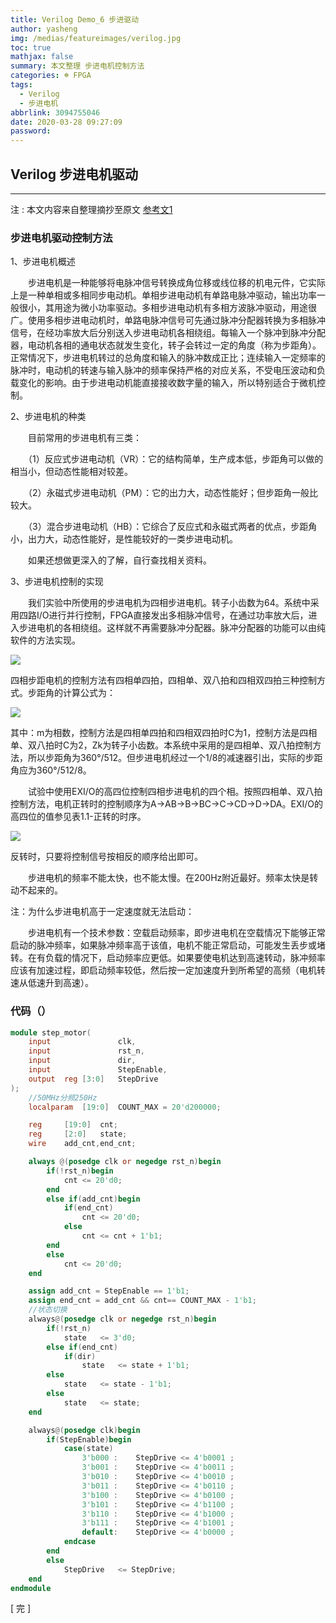 ```yaml
---
title: Verilog Demo_6 步进驱动
author: yasheng
img: /medias/featureimages/verilog.jpg
toc: true
mathjax: false
summary: 本文整理 步进电机控制方法
categories: ☸ FPGA
tags:
  - Verilog
  - 步进电机
abbrlink: 3094755046
date: 2020-03-28 09:27:09
password:
---
```


## Verilog  步进电机驱动

---

注 : 本文内容来自整理摘抄至原文 [参考文1](https://www.cnblogs.com/kongtiao/archive/2011/08/16/2140528.html)

### 步进电机驱动控制方法

1、步进电机概述

　　步进电机是一种能够将电脉冲信号转换成角位移或线位移的机电元件，它实际上是一种单相或多相同步电动机。单相步进电动机有单路电脉冲驱动，输出功率一般很小，其用途为微小功率驱动。多相步进电动机有多相方波脉冲驱动，用途很广。使用多相步进电动机时，单路电脉冲信号可先通过脉冲分配器转换为多相脉冲信号，在经功率放大后分别送入步进电动机各相绕组。每输入一个脉冲到脉冲分配器，电动机各相的通电状态就发生变化，转子会转过一定的角度（称为步距角）。正常情况下，步进电机转过的总角度和输入的脉冲数成正比；连续输入一定频率的脉冲时，电动机的转速与输入脉冲的频率保持严格的对应关系，不受电压波动和负载变化的影响。由于步进电动机能直接接收数字量的输入，所以特别适合于微机控制。

2、步进电机的种类

　　目前常用的步进电机有三类：

　　（1）反应式步进电动机（VR）：它的结构简单，生产成本低，步距角可以做的相当小，但动态性能相对较差。

　　（2）永磁式步进电动机（PM）：它的出力大，动态性能好；但步距角一般比较大。

　　（3）混合步进电动机（HB）：它综合了反应式和永磁式两者的优点，步距角小，出力大，动态性能好，是性能较好的一类步进电动机。

　　如果还想做更深入的了解，自行查找相关资料。

3、步进电机控制的实现

　　我们实验中所使用的步进电机为四相步进电机。转子小齿数为64。系统中采用四路I/O进行并行控制，FPGA直接发出多相脉冲信号，在通过功率放大后，进入步进电机的各相绕组。这样就不再需要脉冲分配器。脉冲分配器的功能可以由纯软件的方法实现。

<img src="/images/post_images/verilog_demo_06_step_motor/step_motor_1.png">

四相步距电机的控制方法有四相单四拍，四相单、双八拍和四相双四拍三种控制方式。步距角的计算公式为：

<img src="/images/post_images/verilog_demo_06_step_motor/step_motor_2.png">

其中：m为相数，控制方法是四相单四拍和四相双四拍时C为1，控制方法是四相单、双八拍时C为2，Zk为转子小齿数。本系统中采用的是四相单、双八拍控制方法，所以步距角为360°/512。但步进电机经过一个1/8的减速器引出，实际的步距角应为360°/512/8。

　　试验中使用EXI/O的高四位控制四相步进电机的四个相。按照四相单、双八拍控制方法，电机正转时的控制顺序为A→AB→B→BC→C→CD→D→DA。EXI/O的高四位的值参见表1.1-正转的时序。

<img src="/images/post_images/verilog_demo_06_step_motor/step_motor_3.png">

反转时，只要将控制信号按相反的顺序给出即可。

　　步进电机的频率不能太快，也不能太慢。在200Hz附近最好。频率太快是转动不起来的。

注：为什么步进电机高于一定速度就无法启动：

　　步进电机有一个技术参数：空载启动频率，即步进电机在空载情况下能够正常启动的脉冲频率，如果脉冲频率高于该值，电机不能正常启动，可能发生丢步或堵转。在有负载的情况下，启动频率应更低。如果要使电机达到高速转动，脉冲频率应该有加速过程，即启动频率较低，然后按一定加速度升到所希望的高频（电机转速从低速升到高速）。

### 代码（）

```verilog
module step_motor(
    input				clk,
    input				rst_n,
    input				dir,
    input				StepEnable, 
    output	reg [3:0]	StepDrive
);
    //50MHz分频250Hz
    localparam	[19:0]	COUNT_MAX = 20'd200000;

    reg		[19:0]	cnt;
    reg		[2:0] 	state; 
    wire	add_cnt,end_cnt;	

    always @(posedge clk or negedge rst_n)begin
        if(!rst_n)begin
            cnt <= 20'd0;
        end
        else if(add_cnt)begin
            if(end_cnt)
                cnt <= 20'd0;
            else
                cnt <= cnt + 1'b1;
        end
        else
            cnt	<= 20'd0;
    end

    assign add_cnt = StepEnable == 1'b1;       
    assign end_cnt = add_cnt && cnt== COUNT_MAX - 1'b1;   
    //状态切换
    always@(posedge clk or negedge rst_n)begin
        if(!rst_n)
            state	<= 3'd0;
        else if(end_cnt)
            if(dir)
                state	<= state + 1'b1;
        else
            state	<= state - 1'b1;
        else
            state	<= state;
    end	

    always@(posedge clk)begin
        if(StepEnable)begin
            case(state)
                3'b000 :    StepDrive <= 4'b0001 ; 
                3'b001 :    StepDrive <= 4'b0011 ; 
                3'b010 :    StepDrive <= 4'b0010 ; 
                3'b011 :    StepDrive <= 4'b0110 ; 
                3'b100 :    StepDrive <= 4'b0100 ; 
                3'b101 :    StepDrive <= 4'b1100 ; 
                3'b110 :    StepDrive <= 4'b1000 ; 
                3'b111 :    StepDrive <= 4'b1001 ;  
                default:	StepDrive <= 4'b0000 ; 
            endcase
        end
        else
            StepDrive	<= StepDrive;
    end	
endmodule
```



[  完  ]